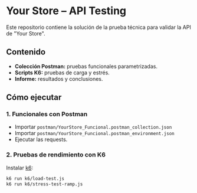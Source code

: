 # Your Store – API Testing

Este repositorio contiene la solución de la prueba técnica para validar la API de "Your Store".

## Contenido
- **Colección Postman:** pruebas funcionales parametrizadas.
- **Scripts K6:** pruebas de carga y estrés.
- **Informe:** resultados y conclusiones.

## Cómo ejecutar

### 1. Funcionales con Postman
- Importar `postman/YourStore_Funcional.postman_collection.json`
- Importar `postman/YourStore_Funcional.postman_environment.json`
- Ejecutar las requests.

### 2. Pruebas de rendimiento con K6
Instalar [k6](https://k6.io/docs/get-started/installation/):

```bash
k6 run k6/load-test.js
k6 run k6/stress-test-ramp.js
